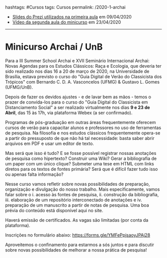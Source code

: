 hashtags: #Cursos
tags: Cursos
permalink: /2020-1-archai



- [Slides do Prezi utilizados na primeira aula](https://prezi.com/p/36gy_bivht4o/?present=1) em 09/04/2020
- [Vídeo da segunda aula do minicurso](https://youtu.be/_EANXtdH5V0) em 23/04/2020

---


# Minicurso Archai / UnB

Para a III Summer School Archai e XVII Seminário Internacional Archai: Novas Agendas para os Estudos Clássicos: Raça e Ecologia, que deveria ter sido realizado nos dias 16 a 20 de março de 2020, na Universidade de Brasília, estava previsto o curso do "Guia Digital de Verão do Classicista dos Trópicos" com Bernardo C. D. A. Vasconcelos (UFMG) & Gustavo L. Gomes (UFMG/UnB).

Depois de fazer os devidos ajustes - e de lavar bem as mãos - temos o prazer de convida-los para o curso do "Guia Digital do Classicista em Distanciamento Social" a ser realizado virtualmente nos dias **9 e 23 de Abril**, das 15 às 17h, via plataforma Webex (a ser confirmado).

Programas de pós-graduação em outras áreas frequentemente oferecem cursos de verão para capacitar alunos e professores no uso de ferramentas de pesquisa. Na filosofia e nos estudos clássicos frequentemente opera-se a partir do pressuposto de que não há tal necessidade: basta saber abrir arquivos em PDF e usar um editor de texto.

Mas será que isso é tudo? E se fosse possível registrar nossas anotações de pesquisa como hipertexto? Construir uma Wiki? Gerar a bibliografia de um paper com um único clique? Submeter uma tese em HTML com links diretos para os textos de fontes primária? Será que é difícil fazer tudo isso ou apenas falta informação?

Nesse curso vamos refletir sobre novas possibilidades de preparação, organização e divulgação do nosso trabalho. Mais especificamente, vamos falar sobre o i. acesso às fontes de pesquisa, ii. construção da bibliografia, iii. elaboração de um repositório interconectado de anotações e iv. preparação de um manuscrito a partir de notas de pesquisa. Uma boa prévia do conteúdo está disponível aqui no site.

Haverá emissão de certificados. As vagas são limitadas (por conta da plataforma).

Inscrições no formulário abaixo: https://forms.gle/YMFePpjsaoyJPAj28

Aproveitemos o confinamento para estarmos a sós juntos e para discutir sobre novas possibilidades de melhorar a nossa prática de pesquisa!
